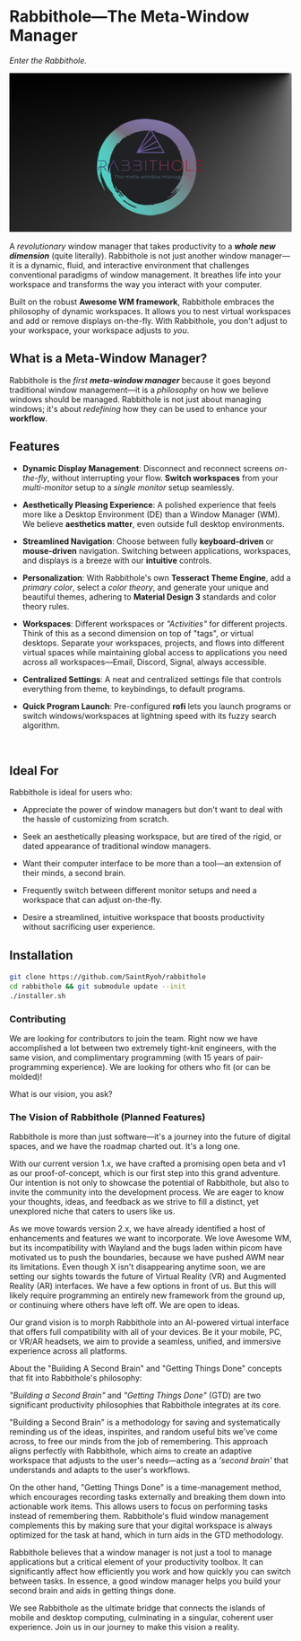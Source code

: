 # Rabbithole—The Meta-Window Manager
_Enter the Rabbithole._

![Rabbithole Logo](https://github.com/SaintRyoh/rabbithole/blob/master/themes/rabbithole/wallpapers/rabbithole_logo4.png)

A _revolutionary_ window manager that takes productivity to a _**whole new dimension**_ (quite literally). Rabbithole is not just another window manager—it is a dynamic, fluid, and interactive environment that challenges conventional paradigms of window management. It breathes life into your workspace and transforms the way you interact with your computer.

Built on the robust **Awesome WM framework**, Rabbithole embraces the philosophy of dynamic workspaces. It allows you to nest virtual workspaces and add or remove displays on-the-fly. With Rabbithole, you don't adjust to your workspace, your workspace adjusts to _you_.

## What is a Meta-Window Manager?

<placeholder>

Rabbithole is the _first **meta-window manager**_ because it goes beyond traditional window management—it is a _philosophy_ on how we believe windows should be managed. Rabbithole is not just about managing windows; it's about _redefining_ how they can be used to enhance your **workflow**.

## Features

- **Dynamic Display Management**: Disconnect and reconnect screens _on-the-fly_, without interrupting your flow. **Switch workspaces** from your _multi-monitor_ setup to a _single monitor_ setup seamlessly.

- **Aesthetically Pleasing Experience**: A polished experience that feels more like a Desktop Environment (DE) than a Window Manager (WM). We believe **aesthetics matter**, even outside full desktop environments.

- **Streamlined Navigation**: Choose between fully **keyboard-driven** or **mouse-driven** navigation. Switching between applications, workspaces, and displays is a breeze with our **intuitive** controls.

- **Personalization**: With Rabbithole's own **Tesseract Theme Engine**, add a _primary color_, select a _color theory_, and generate your unique and beautiful themes, adhering to **Material Design 3** standards and color theory rules.

- **Workspaces**: Different workspaces or _"Activities"_ for different projects. Think of this as a second dimension on top of "tags", or virtual desktops. Separate your workspaces, projects, and flows into different virtual spaces while maintaining global access to applications you need across all workspaces—Email, Discord, Signal, always accessible.

- **Centralized Settings**: A neat and centralized settings file that controls everything from theme, to keybindings, to default programs.

- **Quick Program Launch**: Pre-configured **rofi** lets you launch programs or switch windows/workspaces at lightning speed with its fuzzy search algorithm.

<img placeholder>

## Ideal For

Rabbithole is ideal for users who:

- Appreciate the power of window managers but don't want to deal with the hassle of customizing from scratch.

- Seek an aesthetically pleasing workspace, but are tired of the rigid, or dated appearance of traditional window managers.

- Want their computer interface to be more than a tool—an extension of their minds, a second brain.

- Frequently switch between different monitor setups and need a workspace that can adjust on-the-fly.

- Desire a streamlined, intuitive workspace that boosts productivity without sacrificing user experience.

## Installation

```bash
git clone https://github.com/SaintRyoh/rabbithole
cd rabbithole && git submodule update --init
./installer.sh
```
### Contributing

We are looking for contributors to join the team. Right now we have accomplished a lot between two extremely tight-knit engineers, with the same vision, and complimentary programming (with 15 years of pair-programming experience). We are looking for others who fit (or can be molded)!

What is our vision, you ask?
### The Vision of Rabbithole (Planned Features)

<Vision image placeholder>

Rabbithole is more than just software—it's a journey into the future of digital spaces, and we have the roadmap charted out. It's a long one.

With our current version 1.x, we have crafted a promising open beta and v1 as our proof-of-concept, which is our first step into this grand adventure. Our intention is not only to showcase the potential of Rabbithole, but also to invite the community into the development process. We are eager to know your thoughts, ideas, and feedback as we strive to fill a distinct, yet unexplored niche that caters to users like us.

As we move towards version 2.x, we have already identified a host of enhancements and features we want to incorporate. We love Awesome WM, but its incompatibility with Wayland and the bugs laden within picom have motivated us to push the boundaries, because we have pushed AWM near its limitations. Even though X isn't disappearing anytime soon, we are setting our sights towards the future of Virtual Reality (VR) and Augmented Reality (AR) interfaces. We have a few options in front of us. But this will likely require programming an entirely new framework from the ground up, or continuing where others have left off. We are open to ideas.

Our grand vision is to morph Rabbithole into an AI-powered virtual interface that offers full compatibility with all of your devices. Be it your mobile, PC, or VR/AR headsets, we aim to provide a seamless, unified, and immersive experience across all platforms.

About the "Building A Second Brain" and "Getting Things Done" concepts that fit into Rabbithole's philosophy:

_"Building a Second Brain"_ and _"Getting Things Done"_ (GTD) are two significant productivity philosophies that Rabbithole integrates at its core. 

"Building a Second Brain" is a methodology for saving and systematically reminding us of the ideas, inspirites, and random useful bits we've come across, to free our minds from the job of remembering. This approach aligns perfectly with Rabbithole, which aims to create an adaptive workspace that adjusts to the user's needs—acting as a _'second brain'_ that understands and adapts to the user's workflows.

On the other hand, "Getting Things Done" is a time-management method, which encourages recording tasks externally and breaking them down into actionable work items. This allows users to focus on performing tasks instead of remembering them. Rabbithole's fluid window management complements this by making sure that your digital workspace is always optimized for the task at hand, which in turn aids in the GTD methodology.

Rabbithole believes that a window manager is not just a tool to manage applications but a critical element of your productivity toolbox. It can significantly affect how efficiently you work and how quickly you can switch between tasks. In essence, a good window manager helps you build your second brain and aids in getting things done.

We see Rabbithole as the ultimate bridge that connects the islands of mobile and desktop computing, culminating in a singular, coherent user experience. Join us in our journey to make this vision a reality.

